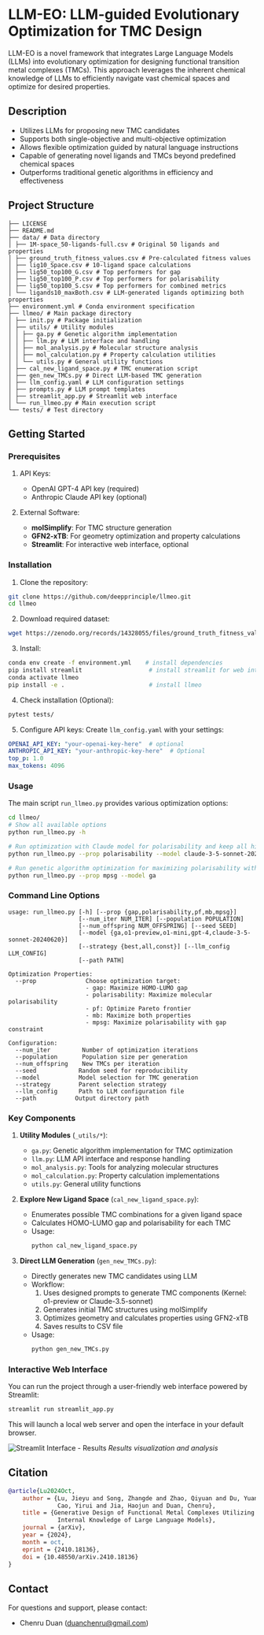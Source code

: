 # LLM-EO: LLM-guided Evolutionary Optimization for TMC Design

LLM-EO is a novel framework that integrates Large Language Models (LLMs) into evolutionary optimization for designing functional transition metal complexes (TMCs). This approach leverages the inherent chemical knowledge of LLMs to efficiently navigate vast chemical spaces and optimize for desired properties.

## Description

* Utilizes LLMs for proposing new TMC candidates
* Supports both single-objective and multi-objective optimization
* Allows flexible optimization guided by natural language instructions
* Capable of generating novel ligands and TMCs beyond predefined chemical spaces
* Outperforms traditional genetic algorithms in efficiency and effectiveness

## Project Structure

```
├── LICENSE
├── README.md
├── data/ # Data directory
│ ├── 1M-space_50-ligands-full.csv # Original 50 ligands and properties
│ ├── ground_truth_fitness_values.csv # Pre-calculated fitness values
│ ├── lig10_Space.csv # 10-ligand space calculations
│ ├── lig50_top100_G.csv # Top performers for gap
│ ├── lig50_top100_P.csv # Top performers for polarisability
│ ├── lig50_top100_S.csv # Top performers for combined metrics
│ └── ligands10_maxBoth.csv # LLM-generated ligands optimizing both properties
├── environment.yml # Conda environment specification
├── llmeo/ # Main package directory
│ ├── init.py # Package initialization
│ ├── utils/ # Utility modules
│ │ ├── ga.py # Genetic algorithm implementation
│ │ ├── llm.py # LLM interface and handling
│ │ ├── mol_analysis.py # Molecular structure analysis
│ │ ├── mol_calculation.py # Property calculation utilities
│ │ └── utils.py # General utility functions
│ ├── cal_new_ligand_space.py # TMC enumeration script
│ ├── gen_new_TMCs.py # Direct LLM-based TMC generation
│ ├── llm_config.yaml # LLM configuration settings
│ ├── prompts.py # LLM prompt templates
│ ├── streamlit_app.py # Streamlit web interface
│ └── run_llmeo.py # Main execution script
└── tests/ # Test directory
```

## Getting Started

### Prerequisites

1. API Keys:
   * OpenAI GPT-4 API key (required)
   * Anthropic Claude API key (optional)

2. External Software:
   * **molSimplify**: For TMC structure generation
   * **GFN2-xTB**: For geometry optimization and property calculations
   * **Streamlit**: For interactive web interface, optional

### Installation

1. Clone the repository:
```bash
git clone https://github.com/deepprinciple/llmeo.git
cd llmeo
```

2. Download required dataset:
```bash
wget https://zenodo.org/records/14328055/files/ground_truth_fitness_values.csv -P data/
```

3. Install:
```bash
conda env create -f environment.yml    # install dependencies
pip install streamlit                   # install streamlit for web interface (optional)
conda activate llmeo
pip install -e .                        # install llmeo
```

4. Check installation (Optional):
```bash
pytest tests/
```

5. Configure API keys:
Create `llm_config.yaml` with your settings:
```yaml
OPENAI_API_KEY: "your-openai-key-here"  # optional
ANTHROPIC_API_KEY: "your-anthropic-key-here"  # Optional
top_p: 1.0
max_tokens: 4096
```

### Usage

The main script `run_llmeo.py` provides various optimization options:

```bash
cd llmeo/
# Show all available options
python run_llmeo.py -h

# Run optimization with Claude model for polarisability and keep all history during iterations
python run_llmeo.py --prop polarisability --model claude-3-5-sonnet-20240620 --strategy all

# Run genetic algorithm optimization for maximizing polarisability with gap constraint
python run_llmeo.py --prop mpsg --model ga
```

### Command Line Options

```
usage: run_llmeo.py [-h] [--prop {gap,polarisability,pf,mb,mpsg}] 
                    [--num_iter NUM_ITER] [--population POPULATION] 
                    [--num_offspring NUM_OFFSPRING] [--seed SEED] 
                    [--model {ga,o1-preview,o1-mini,gpt-4,claude-3-5-sonnet-20240620}] 
                    [--strategy {best,all,const}] [--llm_config LLM_CONFIG] 
                    [--path PATH]

Optimization Properties:
  --prop              Choose optimization target:
                      - gap: Maximize HOMO-LUMO gap
                      - polarisability: Maximize molecular polarisability
                      - pf: Optimize Pareto frontier
                      - mb: Maximize both properties
                      - mpsg: Maximize polarisability with gap constraint

Configuration:
  --num_iter         Number of optimization iterations
  --population       Population size per generation
  --num_offspring    New TMCs per iteration
  --seed            Random seed for reproducibility
  --model           Model selection for TMC generation
  --strategy        Parent selection strategy
  --llm_config      Path to LLM configuration file
  --path           Output directory path
```

### Key Components

1. **Utility Modules** (`_utils/*`):
   - `ga.py`: Genetic algorithm implementation for TMC optimization
   - `llm.py`: LLM API interface and response handling
   - `mol_analysis.py`: Tools for analyzing molecular structures
   - `mol_calculation.py`: Property calculation implementations
   - `utils.py`: General utility functions

3. **Explore New Ligand Space** (`cal_new_ligand_space.py`):
   - Enumerates possible TMC combinations for a given ligand space
   - Calculates HOMO-LUMO gap and polarisability for each TMC
   - Usage:
     ```bash
     python cal_new_ligand_space.py
     ```

2. **Direct LLM Generation** (`gen_new_TMCs.py`):
   - Directly generates new TMC candidates using LLM
   - Workflow:
     1. Uses designed prompts to generate TMC components (Kernel: o1-preview or Claude-3.5-sonnet)
     2. Generates initial TMC structures using molSimplify
     3. Optimizes geometry and calculates properties using GFN2-xTB
     4. Saves results to CSV file
   - Usage:
     ```bash
     python gen_new_TMCs.py
     ```

### Interactive Web Interface

You can run the project through a user-friendly web interface powered by Streamlit:

```bash
streamlit run streamlit_app.py
```

This will launch a local web server and open the interface in your default browser.

![Streamlit Interface - Results](images/screenshot.png)
*Results visualization and analysis*

## Citation

```bibtex
@article{Lu2024Oct,
    author = {Lu, Jieyu and Song, Zhangde and Zhao, Qiyuan and Du, Yuanqi and 
              Cao, Yirui and Jia, Haojun and Duan, Chenru},
    title = {Generative Design of Functional Metal Complexes Utilizing the 
              Internal Knowledge of Large Language Models},
    journal = {arXiv},
    year = {2024},
    month = oct,
    eprint = {2410.18136},
    doi = {10.48550/arXiv.2410.18136}
}
```

## Contact

For questions and support, please contact:
- Chenru Duan (duanchenru@gmail.com)